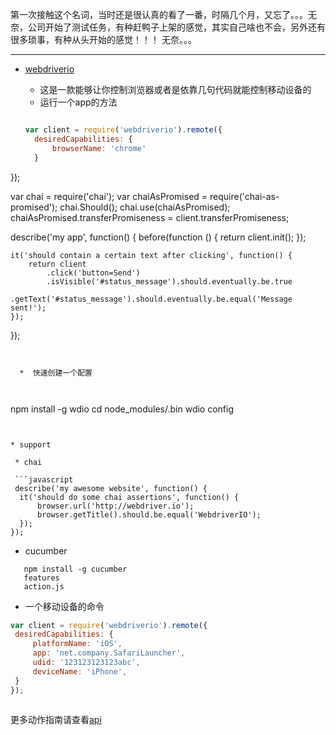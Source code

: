 第一次接触这个名词，当时还是很认真的看了一番，时隔几个月，又忘了。。。无奈，公司开始了测试任务，有种赶鸭子上架的感觉，其实自己啥也不会，另外还有很多琐事，有种从头开始的感觉！！！
无奈。。。

------


* [webdriverio](http://webdriver.io/)
   * 这是一款能够让你控制浏览器或者是依靠几句代码就能控制移动设备的
   * 运行一个app的方法
  
  ```javascript
  
  var client = require('webdriverio').remote({
    desiredCapabilities: {
        browserName: 'chrome'
    }
});
 
var chai = require('chai');
var chaiAsPromised = require('chai-as-promised');
chai.Should();
chai.use(chaiAsPromised);
chaiAsPromised.transferPromiseness = client.transferPromiseness;
 
describe('my app', function() {
    before(function () {
        return client.init();
    });
 
    it('should contain a certain text after clicking', function() {
        return client
            .click('button=Send')
            .isVisible('#status_message').should.eventually.be.true
            .getText('#status_message').should.eventually.be.equal('Message sent!');
    });
});
```


  *  快速创建一个配置
  
  
  ```
  npm install -g wdio
  cd node_modules/.bin 
  wdio config
  
  ```
  
  
  * support
    
   * chai
   
   ```javascript
   describe('my awesome website', function() {
    it('should do some chai assertions', function() {
        browser.url('http://webdriver.io');
        browser.getTitle().should.be.equal('WebdriverIO');
    });
});
```
   
    
   * cucumber
    
 
 ```
    npm install -g cucumber
    features
    action.js
```
   
   
   * 一个移动设备的命令
   
   ```javascript
   var client = require('webdriverio').remote({
    desiredCapabilities: {
    	platformName: 'iOS',
        app: 'net.company.SafariLauncher',
        udid: '123123123123abc',
		deviceName: 'iPhone',
    }
});
    
  ```
  更多动作指南请查看[api](http://webdriver.io/api.html)
 
 
 
 
   
   

